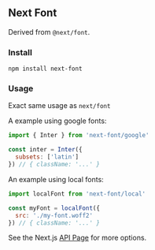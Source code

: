 ## Next Font

Derived from `@next/font`.

### Install

```
npm install next-font
```

### Usage

Exact same usage as `next/font`

A example using google fonts:

```jsx
import { Inter } from 'next-font/google'

const inter = Inter({
  subsets: ['latin']
}) // { className: '...' }
```

An example using local fonts:

```js
import localFont from 'next-font/local'

const myFont = localFont({
  src: './my-font.woff2'
}) // { className: '...' }
```

See the Next.js [API Page](https://nextjs.org/docs/app/api-reference/components/font) for more options.

